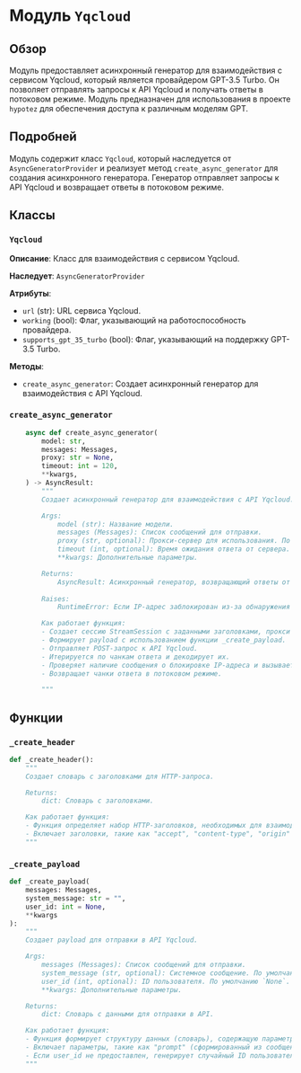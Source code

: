 # Модуль `Yqcloud`

## Обзор

Модуль предоставляет асинхронный генератор для взаимодействия с сервисом Yqcloud, который является провайдером GPT-3.5 Turbo. Он позволяет отправлять запросы к API Yqcloud и получать ответы в потоковом режиме. Модуль предназначен для использования в проекте `hypotez` для обеспечения доступа к различным моделям GPT.

## Подробней

Модуль содержит класс `Yqcloud`, который наследуется от `AsyncGeneratorProvider` и реализует метод `create_async_generator` для создания асинхронного генератора. Генератор отправляет запросы к API Yqcloud и возвращает ответы в потоковом режиме.

## Классы

### `Yqcloud`

**Описание**: Класс для взаимодействия с сервисом Yqcloud.

**Наследует**: `AsyncGeneratorProvider`

**Атрибуты**:
- `url` (str): URL сервиса Yqcloud.
- `working` (bool): Флаг, указывающий на работоспособность провайдера.
- `supports_gpt_35_turbo` (bool): Флаг, указывающий на поддержку GPT-3.5 Turbo.

**Методы**:
- `create_async_generator`: Создает асинхронный генератор для взаимодействия с API Yqcloud.

### `create_async_generator`

```python
    async def create_async_generator(
        model: str,
        messages: Messages,
        proxy: str = None,
        timeout: int = 120,
        **kwargs,
    ) -> AsyncResult:
        """
        Создает асинхронный генератор для взаимодействия с API Yqcloud.

        Args:
            model (str): Название модели.
            messages (Messages): Список сообщений для отправки.
            proxy (str, optional): Прокси-сервер для использования. По умолчанию `None`.
            timeout (int, optional): Время ожидания ответа от сервера. По умолчанию `120`.
            **kwargs: Дополнительные параметры.

        Returns:
            AsyncResult: Асинхронный генератор, возвращающий ответы от API Yqcloud.
        
        Raises:
            RuntimeError: Если IP-адрес заблокирован из-за обнаружения злоупотреблений.

        Как работает функция:
        - Создает сессию StreamSession с заданными заголовками, прокси и таймаутом.
        - Формирует payload с использованием функции _create_payload.
        - Отправляет POST-запрос к API Yqcloud.
        - Итерируется по чанкам ответа и декодирует их.
        - Проверяет наличие сообщения о блокировке IP-адреса и вызывает исключение RuntimeError в случае обнаружения.
        - Возвращает чанки ответа в потоковом режиме.

        """
```

## Функции

### `_create_header`

```python
def _create_header():
    """
    Создает словарь с заголовками для HTTP-запроса.

    Returns:
        dict: Словарь с заголовками.

    Как работает функция:
    - Функция определяет набор HTTP-заголовков, необходимых для взаимодействия с API.
    - Включает заголовки, такие как "accept", "content-type", "origin" и "referer".
    """
```

### `_create_payload`

```python
def _create_payload(
    messages: Messages,
    system_message: str = "",
    user_id: int = None,
    **kwargs
):
    """
    Создает payload для отправки в API Yqcloud.

    Args:
        messages (Messages): Список сообщений для отправки.
        system_message (str, optional): Системное сообщение. По умолчанию пустая строка.
        user_id (int, optional): ID пользователя. По умолчанию `None`.
        **kwargs: Дополнительные параметры.

    Returns:
        dict: Словарь с данными для отправки в API.

    Как работает функция:
    - Функция формирует структуру данных (словарь), содержащую параметры запроса к API.
    - Включает параметры, такие как "prompt" (сформированный из сообщений), "network", "system", "withoutContext", "stream" и "userId".
    - Если user_id не предоставлен, генерирует случайный ID пользователя.
    """